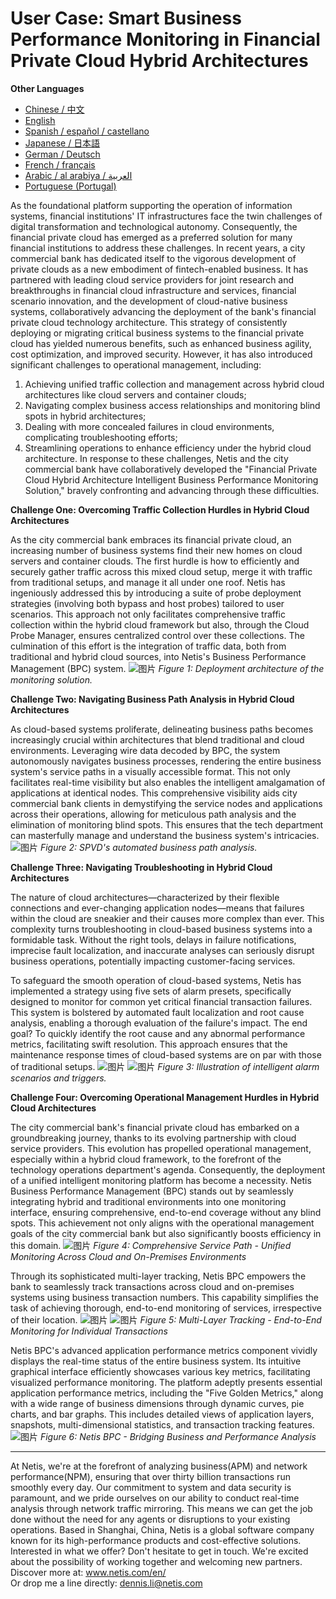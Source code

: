 # User Case: Smart Business Performance Monitoring in Financial Private Cloud Hybrid Architectures

**Other Languages**

+ [Chinese / 中文](/docs/zh/Smart-Business-Performance-Monitoring-in-Financial-Private-Cloud-Hybrid-Architectures-zh.md)
+ [English](/docs/en/Smart-Business-Performance-Monitoring-in-Financial-Private-Cloud-Hybrid-Architectures-en.md)
+ [Spanish / español / castellano](/docs/es/Smart-Business-Performance-Monitoring-in-Financial-Private-Cloud-Hybrid-Architectures-es.md)
+ [Japanese / 日本語](/docs/ja/Smart-Business-Performance-Monitoring-in-Financial-Private-Cloud-Hybrid-Architectures-ja.md)
+ [German / Deutsch](/docs/de/Smart-Business-Performance-Monitoring-in-Financial-Private-Cloud-Hybrid-Architectures-de.md)
+ [French / français](/docs/fr/Smart-Business-Performance-Monitoring-in-Financial-Private-Cloud-Hybrid-Architectures-fr.md)
+ [Arabic / al arabiya / العربية](/docs/ar/Smart-Business-Performance-Monitoring-in-Financial-Private-Cloud-Hybrid-Architectures-ar.md)
+ [Portuguese (Portugal)](/docs/pt/Smart-Business-Performance-Monitoring-in-Financial-Private-Cloud-Hybrid-Architectures-pt.md)

As the foundational platform supporting the operation of information systems, financial institutions' IT infrastructures face the twin challenges of digital transformation and technological autonomy. Consequently, the financial private cloud has emerged as a preferred solution for many financial institutions to address these challenges.
In recent years, a city commercial bank has dedicated itself to the vigorous development of private clouds as a new embodiment of fintech-enabled business. It has partnered with leading cloud service providers for joint research and breakthroughs in financial cloud infrastructure and services, financial scenario innovation, and the development of cloud-native business systems, collaboratively advancing the deployment of the bank's financial private cloud technology architecture. This strategy of consistently deploying or migrating critical business systems to the financial private cloud has yielded numerous benefits, such as enhanced business agility, cost optimization, and improved security. However, it has also introduced significant challenges to operational management, including:

1. Achieving unified traffic collection and management across hybrid cloud architectures like cloud servers and container clouds;
2. Navigating complex business access relationships and monitoring blind spots in hybrid architectures;
3. Dealing with more concealed failures in cloud environments, complicating troubleshooting efforts;
4. Streamlining operations to enhance efficiency under the hybrid cloud architecture.
   In response to these challenges, Netis and the city commercial bank have collaboratively developed the "Financial Private Cloud Hybrid Architecture Intelligent Business Performance Monitoring Solution," bravely confronting and advancing through these difficulties.

**Challenge One: Overcoming Traffic Collection Hurdles in Hybrid Cloud Architectures**

As the city commercial bank embraces its financial private cloud, an increasing number of business systems find their new homes on cloud servers and container clouds. The first hurdle is how to efficiently and securely gather traffic across this mixed cloud setup, merge it with traffic from traditional setups, and manage it all under one roof. Netis has ingeniously addressed this by introducing a suite of probe deployment strategies (involving both bypass and host probes) tailored to user scenarios. This approach not only facilitates comprehensive traffic collection within the hybrid cloud framework but also, through the Cloud Probe Manager, ensures centralized control over these collections. The culmination of this effort is the integration of traffic data, both from traditional and hybrid cloud sources, into Netis's Business Performance Management (BPC) system.
![图片](https://mmbiz.qpic.cn/mmbiz_jpg/o672k3fsicq3aiabrR0ibCBLmsV6iae9IV8eicSYpc2jHwmXaszCfF6HXqPXXba4nFMFro0zT1qjp3Vzjz9b6vuojuw/640?wx_fmt=jpeg&wxfrom=5&wx_lazy=1&wx_co=1)
*Figure 1: Deployment architecture of the monitoring solution.*

**Challenge Two: Navigating Business Path Analysis in Hybrid Cloud Architectures**

As cloud-based systems proliferate, delineating business paths becomes increasingly crucial within architectures that blend traditional and cloud environments. Leveraging wire data decoded by BPC, the system autonomously navigates business processes, rendering the entire business system's service paths in a visually accessible format. This not only facilitates real-time visibility but also enables the intelligent amalgamation of applications at identical nodes. This comprehensive visibility aids city commercial bank clients in demystifying the service nodes and applications across their operations, allowing for meticulous path analysis and the elimination of monitoring blind spots. This ensures that the tech department can masterfully manage and understand the business system's intricacies.
![图片](https://mmbiz.qpic.cn/mmbiz_jpg/o672k3fsicq3aiabrR0ibCBLmsV6iae9IV8eOnrHmIC2n9WcbibYwPFRPQPZ96KHdQiahRjibd6tGibHPuYzUFLbjV6thQ/640?wx_fmt=jpeg&wxfrom=5&wx_lazy=1&wx_co=1)
*Figure 2: SPVD's automated business path analysis.*

**Challenge Three: Navigating Troubleshooting in Hybrid Cloud Architectures**

The nature of cloud architectures—characterized by their flexible connections and ever-changing application nodes—means that failures within the cloud are sneakier and their causes more complex than ever. This complexity turns troubleshooting in cloud-based business systems into a formidable task. Without the right tools, delays in failure notifications, imprecise fault localization, and inaccurate analyses can seriously disrupt business operations, potentially impacting customer-facing services.

To safeguard the smooth operation of cloud-based systems, Netis has implemented a strategy using five sets of alarm presets, specifically designed to monitor for common yet critical financial transaction failures. This system is bolstered by automated fault localization and root cause analysis, enabling a thorough evaluation of the failure's impact. The end goal? To quickly identify the root cause and any abnormal performance metrics, facilitating swift resolution. This approach ensures that the maintenance response times of cloud-based systems are on par with those of traditional setups.
![图片](https://mmbiz.qpic.cn/mmbiz_jpg/o672k3fsicq3aiabrR0ibCBLmsV6iae9IV8eZ07v3TGgWRswlTmhibicHKBdZia0OPxTMQxwHORfmGqvnMiahsTTYYJUuQ/640?wx_fmt=jpeg&wxfrom=5&wx_lazy=1&wx_co=1)
![图片](https://mmbiz.qpic.cn/mmbiz_jpg/o672k3fsicq3aiabrR0ibCBLmsV6iae9IV8ePCCCibQxF2DIvaTDHkIeTTBOTJs7MPO6BooPryicOAkZSsEcEYhXd1rw/640?wx_fmt=jpeg&wxfrom=5&wx_lazy=1&wx_co=1)
*Figure 3: Illustration of intelligent alarm scenarios and triggers.*

**Challenge Four: Overcoming Operational Management Hurdles in Hybrid Cloud Architectures**

The city commercial bank's financial private cloud has embarked on a groundbreaking journey, thanks to its evolving partnership with cloud service providers. This evolution has propelled operational management, especially within a hybrid cloud framework, to the forefront of the technology operations department's agenda. Consequently, the deployment of a unified intelligent monitoring platform has become a necessity. Netis Business Performance Management (BPC) stands out by seamlessly integrating hybrid and traditional environments into one monitoring interface, ensuring comprehensive, end-to-end coverage without any blind spots. This achievement not only aligns with the operational management goals of the city commercial bank but also significantly boosts efficiency in this domain.
![图片](https://mmbiz.qpic.cn/mmbiz_jpg/o672k3fsicq3aiabrR0ibCBLmsV6iae9IV8e7XjvzyrIL4l0ibJ9MQfBgGpdOMHve9iclMQvEicNURHvY5vx8kC9agXDg/640?wx_fmt=jpeg&wxfrom=5&wx_lazy=1&wx_co=1)
*Figure 4: Comprehensive Service Path - Unified Monitoring Across Cloud and On-Premises Environments*

Through its sophisticated multi-layer tracking, Netis BPC empowers the bank to seamlessly track transactions across cloud and on-premises systems using business transaction numbers. This capability simplifies the task of achieving thorough, end-to-end monitoring of services, irrespective of their location.
![图片](https://mmbiz.qpic.cn/mmbiz_jpg/o672k3fsicq3aiabrR0ibCBLmsV6iae9IV8e2FTsia5XDYUnrfSlSbyrjmAibyuG1Dxa3Fp29w1nJXbcNoh5MAVTVVyw/640?wx_fmt=jpeg&wxfrom=5&wx_lazy=1&wx_co=1)
![图片](https://mmbiz.qpic.cn/mmbiz_jpg/o672k3fsicq3aiabrR0ibCBLmsV6iae9IV8e9mAK5j45wGqhT1bMceXP5BV6pcDiaKHv5fa0LRTib5O3VCtW49mSfMWQ/640?wx_fmt=jpeg&wxfrom=5&wx_lazy=1&wx_co=1)
*Figure 5: Multi-Layer Tracking - End-to-End Monitoring for Individual Transactions*

Netis BPC's advanced application performance metrics component vividly displays the real-time status of the entire business system. Its intuitive graphical interface efficiently showcases various key metrics, facilitating visualized performance monitoring. The platform adeptly presents essential application performance metrics, including the "Five Golden Metrics," along with a wide range of business dimensions through dynamic curves, pie charts, and bar graphs. This includes detailed views of application layers, snapshots, multi-dimensional statistics, and transaction tracking features.
![图片](https://mmbiz.qpic.cn/mmbiz_jpg/o672k3fsicq3aiabrR0ibCBLmsV6iae9IV8e7mMSVibHAvuc6M4icWmYcK574PkxXfXL2ibric5mkAcF1AibM1RwWLV3HdA/640?wx_fmt=jpeg&wxfrom=5&wx_lazy=1&wx_co=1)
*Figure 6: Netis BPC - Bridging Business and Performance Analysis*

***
At Netis, we're at the forefront of analyzing business(APM) and network performance(NPM), ensuring that over thirty billion transactions run smoothly every day. Our commitment to system and data security is paramount, and we pride ourselves on our ability to conduct real-time analysis through network traffic mirroring. This means we can get the job done without the need for any agents or disruptions to your existing operations. Based in Shanghai, China, Netis is a global software company known for its high-performance products and cost-effective solutions. Interested in what we offer? Don't hesitate to get in touch. We're excited about the possibility of working together and welcoming new partners.​  
Discover more at: www.netis.com/en/​  
Or drop me a line directly: dennis.li@netis.com
